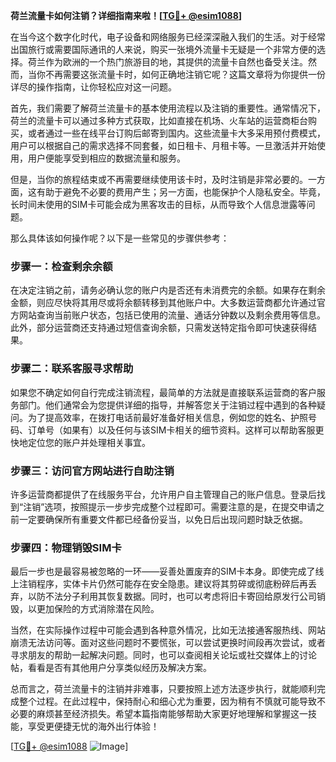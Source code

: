 **荷兰流量卡如何注销？详细指南来啦！[[TG💪+ @esim1088](https://t.me/s/esim1088)]**

在当今这个数字化时代，电子设备和网络服务已经深深融入我们的生活。对于经常出国旅行或需要国际通讯的人来说，购买一张境外流量卡无疑是一个非常方便的选择。荷兰作为欧洲的一个热门旅游目的地，其提供的流量卡自然也备受关注。然而，当你不再需要这张流量卡时，如何正确地注销它呢？这篇文章将为你提供一份详尽的操作指南，让你轻松应对这一问题。

首先，我们需要了解荷兰流量卡的基本使用流程以及注销的重要性。通常情况下，荷兰的流量卡可以通过多种方式获取，比如直接在机场、火车站的运营商柜台购买，或者通过一些在线平台订购后邮寄到国内。这些流量卡大多采用预付费模式，用户可以根据自己的需求选择不同套餐，如日租卡、月租卡等。一旦激活并开始使用，用户便能享受到相应的数据流量和服务。

但是，当你的旅程结束或不再需要继续使用该卡时，及时注销是非常必要的。一方面，这有助于避免不必要的费用产生；另一方面，也能保护个人隐私安全。毕竟，长时间未使用的SIM卡可能会成为黑客攻击的目标，从而导致个人信息泄露等问题。

那么具体该如何操作呢？以下是一些常见的步骤供参考：

### 步骤一：检查剩余余额

在决定注销之前，请务必确认您的账户内是否还有未消费完的余额。如果存在剩余金额，则应尽快将其用尽或将余额转移到其他账户中。大多数运营商都允许通过官方网站查询当前账户状态，包括已使用的流量、通话分钟数以及剩余费用等信息。此外，部分运营商还支持通过短信查询余额，只需发送特定指令即可快速获得结果。

### 步骤二：联系客服寻求帮助

如果您不确定如何自行完成注销流程，最简单的方法就是直接联系运营商的客户服务部门。他们通常会为您提供详细的指导，并解答您关于注销过程中遇到的各种疑问。为了提高效率，在拨打电话前最好准备好相关信息，例如您的姓名、护照号码、订单号（如果有）以及任何与该SIM卡相关的细节资料。这样可以帮助客服更快地定位您的账户并处理相关事宜。

### 步骤三：访问官方网站进行自助注销

许多运营商都提供了在线服务平台，允许用户自主管理自己的账户信息。登录后找到“注销”选项，按照提示一步步完成整个过程即可。需要注意的是，在提交申请之前一定要确保所有重要文件都已经备份妥当，以免日后出现问题时缺乏依据。

### 步骤四：物理销毁SIM卡

最后一步也是最容易被忽略的一环——妥善处置废弃的SIM卡本身。即使完成了线上注销程序，实体卡片仍然可能存在安全隐患。建议将其剪碎或彻底粉碎后再丢弃，以防不法分子利用其恢复数据。同时，也可以考虑将旧卡寄回给原发行公司销毁，以更加保险的方式消除潜在风险。

当然，在实际操作过程中可能会遇到各种意外情况，比如无法接通客服热线、网站崩溃无法访问等。面对这些问题时不要慌张，可以尝试更换时间段再次尝试，或者寻求朋友的帮助一起解决问题。同时，也可以查阅相关论坛或社交媒体上的讨论帖，看看是否有其他用户分享类似经历及解决方案。

总而言之，荷兰流量卡的注销并非难事，只要按照上述方法逐步执行，就能顺利完成整个过程。在此过程中，保持耐心和细心尤为重要，因为稍有不慎就可能导致不必要的麻烦甚至经济损失。希望本篇指南能够帮助大家更好地理解和掌握这一技能，享受更便捷无忧的海外出行体验！

[[TG💪+ @esim1088](https://t.me/s/esim1088) ![Image](https://i.postimg.cc/4NQfJmqS/Snipaste-2025-05-13-00-14-12.png)]